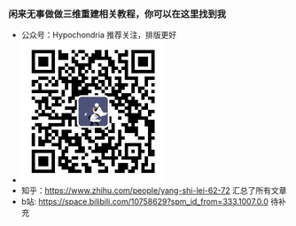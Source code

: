 ### 闲来无事做做三维重建相关教程，你可以在这里找到我
- 公众号：Hypochondria 推荐关注，排版更好
- ![Hypochondria](qrcode_for_gh_435d4d80255a_258.jpg)
- 知乎：https://www.zhihu.com/people/yang-shi-lei-62-72 汇总了所有文章
- b站: https://space.bilibili.com/10758629?spm_id_from=333.1007.0.0 待补充
